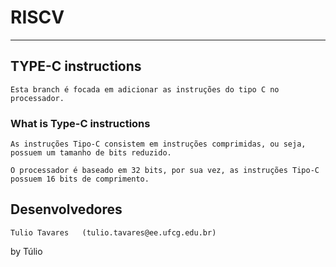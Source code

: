 
# RISCV

---

## TYPE-C instructions

    Esta branch é focada em adicionar as instruções do tipo C no processador.


### What is Type-C instructions

    As instruções Tipo-C consistem em instruções comprimidas, ou seja, 
    possuem um tamanho de bits reduzido.

    O processador é baseado em 32 bits, por sua vez, as instruções Tipo-C 
    possuem 16 bits de comprimento.


## Desenvolvedores

    Tulio Tavares   (tulio.tavares@ee.ufcg.edu.br)



by Túlio